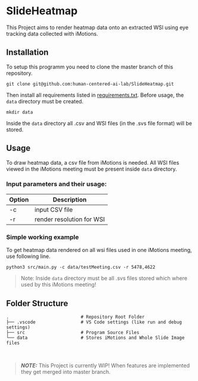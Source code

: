 # SlideHeatmap
This Project aims to render heatmap data onto an extracted WSI using eye tracking data collected with iMotions.

## Installation
To setup this programm you need to clone the master branch of this repository.

`git clone git@github.com:human-centered-ai-lab/SlideHeatmap.git`

Then install all requirements listed in [requirements.txt](requirements.txt).
Before usage, the `data` directory must be created.

`mkdir data`

Inside the `data` directory all .csv and WSI files (in the .svs file format) will be stored.

## Usage
To draw heatmap data, a csv file from iMotions is needed. All WSI files viewed in the iMotions meeting must be present inside `data` directory.

### Input parameters and their usage:
| Option | Description |
| ------ | ----------- |
|   -c   | input CSV file |
|   -r   | render resolution for WSI |

### Simple working example
To get heatmap data rendered on all wsi files used in one iMotions meeting, use following line.

`
python3 src/main.py -c data/testMeeting.csv -r 5478,4622
`

> Note: Inside `data` directory must be all .svs files stored which where used by this iMotions meeting!

## Folder Structure
    .                           # Repository Root Folder
    ├── .vscode                 # VS Code settings (like run and debug settings)
    ├── src                     # Program Source Files
    └── data                    # Stores iMotions and Whole Slide Image files

<br />

> **_NOTE:_** This Project is currently WIP! When features are implemented they get merged into master branch.